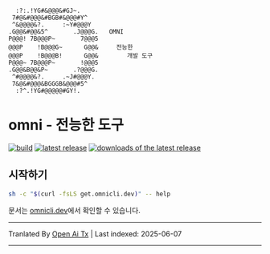 ```
  :?:.!YG#&@@@&#GJ~.
 7#@&#@@@&#BGB#&@@@#Y^
 ^&@@@@&?.     :~Y#@@@Y
.G@@&#@@&5^       .J@@@G.   OMNI
P@@@! 7B@@@P~       7@@@5
@@@P    !B@@@G~      G@@&     전능한
@@@P    !B@@@B!      G@@&        개발 도구
P@@@~ 7B@@@P~       !@@@5
.G@@&B@@&P~       .?@@@G.
 ^#@@@@&?.     .~J#@@@Y.
 7&@&#@@@&BGGGB&@@@#5^
  :?^.!YG#@@@@@#GY!.
```

# omni - 전능한 도구

[![build](https://github.com/XaF/omni/actions/workflows/tests.yaml/badge.svg)](https://github.com/XaF/omni/actions/workflows/tests.yaml)
[![latest release](https://img.shields.io/github/v/release/XaF/omni?logo=github&sort=semver)](https://github.com/XaF/omni/releases)
[![downloads of the latest release](https://img.shields.io/github/downloads-pre/xaf/omni/latest/total?logo=github)](https://tooomm.github.io/github-release-stats/?username=xaf&repository=omni)

## 시작하기

```sh
sh -c "$(curl -fsLS get.omnicli.dev)" -- help
```

문서는 [omnicli.dev](https://omnicli.dev)에서 확인할 수 있습니다.


---

Tranlated By [Open Ai Tx](https://github.com/OpenAiTx/OpenAiTx) | Last indexed: 2025-06-07

---